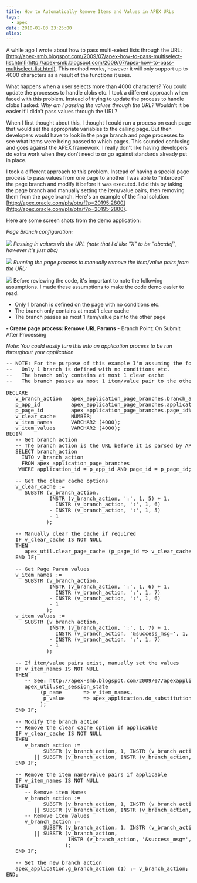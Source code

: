 ```yaml
---
title: How to Automatically Remove Items and Values in APEX URLs
tags:
  - apex
date: 2010-01-03 23:25:00
alias:
---
```


A while ago I wrote about how to pass multi-select lists through the URL: [http://apex-smb.blogspot.com/2009/07/apex-how-to-pass-multiselect-list.html](http://apex-smb.blogspot.com/2009/07/apex-how-to-pass-multiselect-list.html). This method works, however it will only support up to 4000 characters as a result of the functions it uses.

What happens when a user selects more than 4000 characters? You could update the processes to handle clobs etc. I took a different approach when faced with this problem. Instead of trying to update the process to handle clobs I asked: <span style="font-style: italic">Why am I passing the values through the URL?</span> Wouldn't it be easier if I didn't pass values through the URL?

When I first thought about this, I thought I could run a process on each page that would set the appropriate variables to the calling page. But then developers would have to look in the page branch and page processes to see what items were being passed to which pages. This sounded confusing and goes against the APEX framework. I really don't like having developers do extra work when they don't need to or go against standards already put in place.

I took a different approach to this problem. Instead of having a special page process to pass values from one page to another I was able to "intercept" the page branch and modify it before it was executed. I did this by taking the page branch and manually setting the item/value pairs, then removing them from the page branch. Here's an example of the final solution: [http://apex.oracle.com/pls/otn/f?p=20195:2800](http://apex.oracle.com/pls/otn/f?p=20195:2800).

Here are some screen shots from the demo application:

<span style="font-style:italic">Page Branch configuration:</span>

[![](http://4.bp.blogspot.com/_33EF80fk9sM/S0F9YM_k10I/AAAAAAAADv8/rNCZa9Wi7AM/s400/url_pass_param_03.png)](http://4.bp.blogspot.com/_33EF80fk9sM/S0F9YM_k10I/AAAAAAAADv8/rNCZa9Wi7AM/s1600-h/url_pass_param_03.png)
<span style="font-style:italic">Passing in values via the URL (note that I'd like "X" to be "abc:def", however it's just abc)</span>

[![](http://1.bp.blogspot.com/_33EF80fk9sM/S0F9X4aiEII/AAAAAAAADv0/2_FTajRMH-4/s400/url_pass_param_02.png)](http://1.bp.blogspot.com/_33EF80fk9sM/S0F9X4aiEII/AAAAAAAADv0/2_FTajRMH-4/s1600-h/url_pass_param_02.png)
<span style="font-style:italic;">Running the page process to manually remove the item/value pairs from the URL:</span>

[![](http://4.bp.blogspot.com/_33EF80fk9sM/S0F9XXhr8JI/AAAAAAAADvs/Wq2Vmvuc1wA/s400/url_pass_param_01.png)](http://4.bp.blogspot.com/_33EF80fk9sM/S0F9XXhr8JI/AAAAAAAADvs/Wq2Vmvuc1wA/s1600-h/url_pass_param_01.png)
Before reviewing the code, it's important to note the following assumptions. I made these assumptions to make the code demo easier to read.
<span style="font-style: italic">
-   Only 1 branch is defined on the page with no conditions etc.
-   The branch only contains at most 1 clear cache
-   The branch passes as most 1 item/value pair to the other page
</span>
<span style="font-weight: bold">- Create page process: Remove URL Params</span>
- Branch Point: On Submit After Processing

<span style="font-style: italic">Note: You could easily turn this into an application process to be run throughout your application</span>
<pre class="brush: sql">
-- NOTE: For the purpose of this example I'm assuming the following:
--   Only 1 branch is defined with no conditions etc.
--   The branch only contains at most 1 clear cache
--   The branch passes as most 1 item/value pair to the other page

DECLARE
   v_branch_action   apex_application_page_branches.branch_action%TYPE;
   p_app_id          apex_application_page_branches.application_id%TYPE := :app_id;
   p_page_id         apex_application_page_branches.page_id%TYPE := :app_page_id;
   v_clear_cache     NUMBER;
   v_item_names      VARCHAR2 (4000);
   v_item_values     VARCHAR2 (4000);
BEGIN
   -- Get branch action
   -- The branch action is the URL before it is parsed by APEX
   SELECT branch_action
     INTO v_branch_action
     FROM apex_application_page_branches
    WHERE application_id = p_app_id AND page_id = p_page_id;

   -- Get the clear cache options
   v_clear_cache :=
      SUBSTR (v_branch_action,
              INSTR (v_branch_action, ':', 1, 5) + 1,
                INSTR (v_branch_action, ':', 1, 6)
              - INSTR (v_branch_action, ':', 1, 5)
              - 1
             );

   -- Manually clear the cache if required
   IF v_clear_cache IS NOT NULL
   THEN
      apex_util.clear_page_cache (p_page_id => v_clear_cache);
   END IF;

   -- Get Page Param values
   v_item_names :=
      SUBSTR (v_branch_action,
              INSTR (v_branch_action, ':', 1, 6) + 1,
                INSTR (v_branch_action, ':', 1, 7)
              - INSTR (v_branch_action, ':', 1, 6)
              - 1
             );
   v_item_values :=
      SUBSTR (v_branch_action,
              INSTR (v_branch_action, ':', 1, 7) + 1,
                INSTR (v_branch_action, '&success_msg=', 1, 1)
              - INSTR (v_branch_action, ':', 1, 7)
              - 1
             );

   -- If item/value pairs exist, manually set the values
   IF v_item_names IS NOT NULL
   THEN
      -- See: http://apex-smb.blogspot.com/2009/07/apexapplicationdosubstitutions.html for more info on apex_application.do_substitutions
      apex_util.set_session_state
           (p_name       => v_item_names,
            p_value      => apex_application.do_substitutions (TRIM (v_item_values))
           );
   END IF;

   -- Modify the branch action
   -- Remove the clear cache option if applicable
   IF v_clear_cache IS NOT NULL
   THEN
      v_branch_action :=
            SUBSTR (v_branch_action, 1, INSTR (v_branch_action, ':', 1, 5))
         || SUBSTR (v_branch_action, INSTR (v_branch_action, ':', 1, 6));
   END IF;

   -- Remove the item name/value pairs if applicable
   IF v_item_names IS NOT NULL
   THEN
      -- Remove item Names
      v_branch_action :=
            SUBSTR (v_branch_action, 1, INSTR (v_branch_action, ':', 1, 6))
         || SUBSTR (v_branch_action, INSTR (v_branch_action, ':', 1, 7));
      -- Remove item values
      v_branch_action :=
            SUBSTR (v_branch_action, 1, INSTR (v_branch_action, ':', 1, 7))
         || SUBSTR (v_branch_action,
                    INSTR (v_branch_action, '&success_msg=', 1, 1)
                   );
   END IF;

   -- Set the new branch action
   apex_application.g_branch_action (1) := v_branch_action;
END;
</pre>
